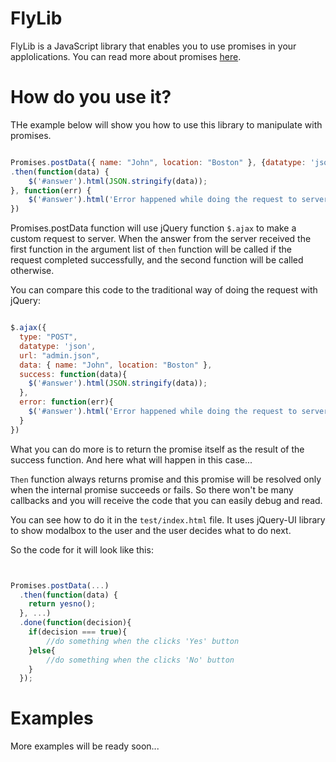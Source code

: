 FlyLib
======

FlyLib is a JavaScript library that enables you to use promises in your applolications. You can read more about promises [here](http://www.html5rocks.com/en/tutorials/es6/promises/).


How do you use it?
======


THe example below will show you how to use this library to manipulate with promises.

```js

Promises.postData({ name: "John", location: "Boston" }, {datatype: 'json', url: 'admin.json'})
.then(function(data) {
    $('#answer').html(JSON.stringify(data));
}, function(err) {
    $('#answer').html('Error happened while doing the request to server: ' + err);
})

```

Promises.postData function will use jQuery function `$.ajax` to make a custom request to server. When the answer from the server received the first function in the argument list of `then` function will be called if the request completed successfully, and the second function will be called otherwise.

You can compare this code to the traditional way of doing the request with jQuery:

```js

$.ajax({
  type: "POST",
  datatype: 'json',
  url: "admin.json",
  data: { name: "John", location: "Boston" },
  success: function(data){
    $('#answer').html(JSON.stringify(data));
  },
  error: function(err){
    $('#answer').html('Error happened while doing the request to server: ' + err);
  }
})


```

What you can do more is to return the promise itself as the result of the success function. And here what will happen in this case...

`Then` function always returns promise and this promise will be resolved only when the internal promise 
succeeds or fails. So there won't be many callbacks and you will receive  the code that you can easily debug and read.

You can see how to do it in the `test/index.html` file. It uses jQuery-UI library to show modalbox to the user  and the user decides what to do next.


So the code for it will look like this:

```js


Promises.postData(...)
  .then(function(data) { 
  	return yesno(); 
  }, ...)
  .done(function(decision){
  	if(decision === true){
  		//do something when the clicks 'Yes' button
  	}else{
  		//do something when the clicks 'No' button
  	}
  });

```


Examples
========

More examples will be ready soon...



